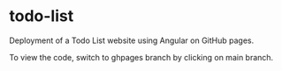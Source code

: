 # todo-list
Deployment of a Todo List website using Angular on GitHub pages.

To view the code, switch to ghpages branch by clicking on main branch.
